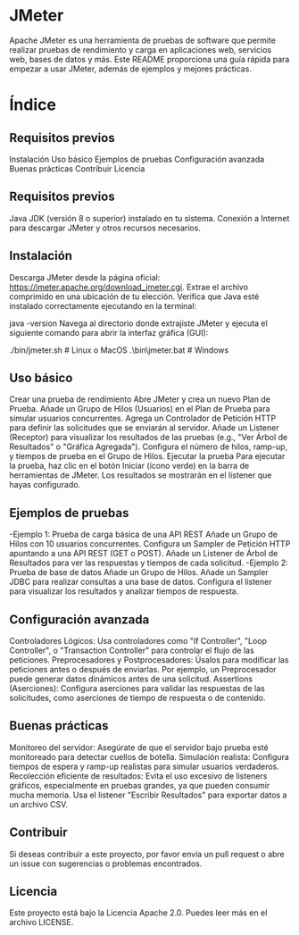 # JMeter
Apache JMeter es una herramienta de pruebas de software que permite realizar pruebas de rendimiento y carga en aplicaciones web, servicios web, bases de datos y más. Este README proporciona una guía rápida para empezar a usar JMeter, además de ejemplos y mejores prácticas.

# Índice
## Requisitos previos
Instalación
Uso básico
Ejemplos de pruebas
Configuración avanzada
Buenas prácticas
Contribuir
Licencia

## Requisitos previos
Java JDK (versión 8 o superior) instalado en tu sistema.
Conexión a Internet para descargar JMeter y otros recursos necesarios.

## Instalación
Descarga JMeter desde la página oficial: https://jmeter.apache.org/download_jmeter.cgi.
Extrae el archivo comprimido en una ubicación de tu elección.
Verifica que Java esté instalado correctamente ejecutando en la terminal:

java -version
Navega al directorio donde extrajiste JMeter y ejecuta el siguiente comando para abrir la interfaz gráfica (GUI):

./bin/jmeter.sh   # Linux o MacOS
.\bin\jmeter.bat  # Windows

## Uso básico
Crear una prueba de rendimiento
Abre JMeter y crea un nuevo Plan de Prueba.
Añade un Grupo de Hilos (Usuarios) en el Plan de Prueba para simular usuarios concurrentes.
Agrega un Controlador de Petición HTTP para definir las solicitudes que se enviarán al servidor.
Añade un Listener (Receptor) para visualizar los resultados de las pruebas (e.g., "Ver Árbol de Resultados" o "Gráfica Agregada").
Configura el número de hilos, ramp-up, y tiempos de prueba en el Grupo de Hilos.
Ejecutar la prueba
Para ejecutar la prueba, haz clic en el botón Iniciar (ícono verde) en la barra de herramientas de JMeter.
Los resultados se mostrarán en el listener que hayas configurado.

## Ejemplos de pruebas
-Ejemplo 1: Prueba de carga básica de una API REST
Añade un Grupo de Hilos con 10 usuarios concurrentes.
Configura un Sampler de Petición HTTP apuntando a una API REST (GET o POST).
Añade un Listener de Árbol de Resultados para ver las respuestas y tiempos de cada solicitud.
-Ejemplo 2: Prueba de base de datos
Añade un Grupo de Hilos.
Añade un Sampler JDBC para realizar consultas a una base de datos.
Configura el listener para visualizar los resultados y analizar tiempos de respuesta.

## Configuración avanzada
Controladores Lógicos: Usa controladores como "If Controller", "Loop Controller", o "Transaction Controller" para controlar el flujo de las peticiones.
Preprocesadores y Postprocesadores: Úsalos para modificar las peticiones antes o después de enviarlas. Por ejemplo, un Preprocesador puede generar datos dinámicos antes de una solicitud.
Assertions (Aserciones): Configura aserciones para validar las respuestas de las solicitudes, como aserciones de tiempo de respuesta o de contenido.

## Buenas prácticas
Monitoreo del servidor: Asegúrate de que el servidor bajo prueba esté monitoreado para detectar cuellos de botella.
Simulación realista: Configura tiempos de espera y ramp-up realistas para simular usuarios verdaderos.
Recolección eficiente de resultados: Evita el uso excesivo de listeners gráficos, especialmente en pruebas grandes, ya que pueden consumir mucha memoria. Usa el listener "Escribir Resultados" para exportar datos a un archivo CSV.

## Contribuir
Si deseas contribuir a este proyecto, por favor envía un pull request o abre un issue con sugerencias o problemas encontrados.

## Licencia
Este proyecto está bajo la Licencia Apache 2.0. Puedes leer más en el archivo LICENSE.
